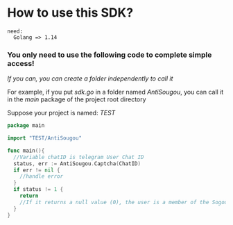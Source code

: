 # How to use this SDK?

```
need:
  Golang => 1.14
```

### You only need to use the following code to complete simple access!

*If you can, you can create a folder independently to call it*

For example, if you put *sdk.go* in a folder named _*AntiSougou*_, you can call it in the *main* package of the project root directory

Suppose your project is named: *TEST*

```go
package main

import "TEST/AntiSougou"

func main(){
  //Variable chatID is telegram User Chat ID
  status, err := AntiSougou.Captcha(ChatID)
  if err != nil {
    //handle error
  }
  if status != 1 {
    return
    //If it returns a null value (0), the user is a member of the Sogou social engineering information database supergroup
  }
}

```

